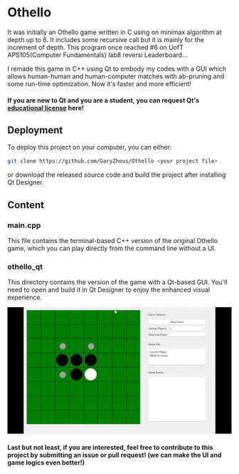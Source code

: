 # Othello
It was initially an Othello game written in C using on minimax algorithm at depth up to 6. It includes some recursive call but it is mainly for the increment of depth.
This program once reached #6 on UofT APS105(Computer Fundamentals) lab8 reversi Leaderboard...

I remade this game in C++ using Qt to embody my codes with a GUI which allows human-human and human-computer matches with ab-pruning and some run-time optimization. Now it's faster and more efficient!

#### If you are new to Qt and you are a student, you can request Qt's [educational license](https://www.qt.io/qt-educational-license) here!
## Deployment

To deploy this project on your computer, you can either:

```sh
git clone https://github.com/GaryZhous/Othello <your project file>
```

or download the released source code and build the project after installing Qt Designer.
## Content
### main.cpp
This file contains the terminal-based C++ version of the original Othello game, which you can play directly from the command line without a UI.
### othello_qt
This directory contains the version of the game with a Qt-based GUI. You'll need to open and build it in Qt Designer to enjoy the enhanced visual experience.


![](https://github.com/GaryZhous/Othello/blob/main/othello.gif)

#### Last but not least, if you are interested, feel free to contribute to this project by submitting an issue or pull request! (we can make the UI and game logics even better!)
